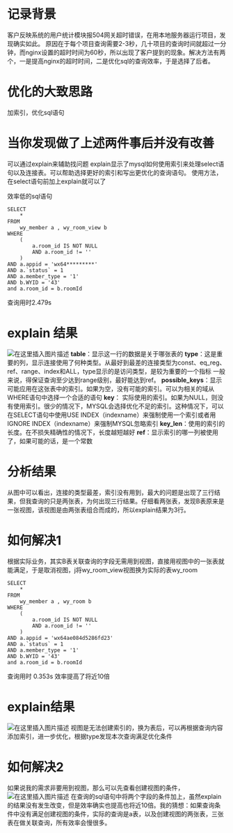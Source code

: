 # 记录背景
客户反映系统的用户统计模块报504网关超时错误，在用本地服务器运行项目，发现确实如此。
原因在于每个项目查询需要2-3秒，几十项目的查询时间就超过一分钟，而nginx设置的超时时间为60秒，所以出现了客户提到的现象。解决方法有两个，一是提高nginx的超时时间，二是优化sql的查询效率，于是选择了后者。

#  优化的大致思路
加索引，优化sql语句

# 当你发现做了上述两件事后并没有改善
可以通过explain来辅助找问题
explain显示了mysql如何使用索引来处理select语句以及连接表。可以帮助选择更好的索引和写出更优化的查询语句。
使用方法，在select语句前加上explain就可以了

效率低的sql语句
```
SELECT
	*
FROM
	wy_member a , wy_room_view b 
WHERE
	(
		a.room_id IS NOT NULL
		AND a.room_id != ''
	)
AND a.appid = 'wx64*********'
AND a.`status` = 1
AND a.member_type = '1'
AND b.WYID = '43'
and a.room_id = b.roomId
```
查询用时2.479s
# explain 结果
![在这里插入图片描述](https://img-blog.csdnimg.cn/20181210181608324.png)
**table**：显示这一行的数据是关于哪张表的
**type**：这是重要的列，显示连接使用了何种类型。从最好到最差的连接类型为const、eq_reg、ref、range、index和ALL，type显示的是访问类型，是较为重要的一个指标
一般来说，得保证查询至少达到range级别，最好能达到ref。
**possible_keys**：显示可能应用在这张表中的索引。如果为空，没有可能的索引。可以为相关的域从WHERE语句中选择一个合适的语句
**key**： 实际使用的索引。如果为NULL，则没有使用索引。很少的情况下，MYSQL会选择优化不足的索引。这种情况下，可以在SELECT语句中使用USE INDEX（indexname）来强制使用一个索引或者用IGNORE INDEX（indexname）来强制MYSQL忽略索引
**key_len**：使用的索引的长度。在不损失精确性的情况下，长度越短越好
**ref**：显示索引的哪一列被使用了，如果可能的话，是一个常数

# 分析结果
从图中可以看出，连接的类型最差，索引没有用到，最大的问题是出现了三行结果，但我查询的只是两张表，为何出现三行结果。仔细看两张表，发现B表原来是一张视图，该视图是由两张表组合而成的，所以explain结果为3行。

# 如何解决1
根据实际业务，其实B表关联查询的字段无需用到视图，直接用视图中的一张表就能满足，于是取消视图，j将wy_room_view视图换为实际的表wy_room
```
SELECT
	*
FROM
	wy_member a , wy_room b 
WHERE
	(
		a.room_id IS NOT NULL
		AND a.room_id != ''
	)
AND a.appid = 'wx64ae084d5286fd23'
AND a.`status` = 1
AND a.member_type = '1'
AND b.WYID = '43'
and a.room_id = b.roomId
```
查询用时 0.353s
效率提高了将近10倍

# explain结果
![在这里插入图片描述](https://img-blog.csdnimg.cn/2018121018324790.png)
视图是无法创建索引的，换为表后，可以再根据查询内容添加索引，进一步优化，根据type发现本次查询满足优化条件

# 如何解决2
如果说我的需求非要用到视图，那么可以先查看创建视图的条件，
![在这里插入图片描述](https://img-blog.csdnimg.cn/20181210185815740.png?x-oss-process=image/watermark,type_ZmFuZ3poZW5naGVpdGk,shadow_10,text_aHR0cHM6Ly9ibG9nLmNzZG4ubmV0L0FsYW5raW5ndjg=,size_16,color_FFFFFF,t_70)
在查询的sql语句中将两个字段的条件加上，虽然explain的结果没有发生改变，但是效率确实也提高也将近10倍。我的猜想：如果查询条件中没有满足创建视图的条件，实际的查询是a表，以及创建视图的两张表，三张表在做关联查询，所有效率会慢很多。